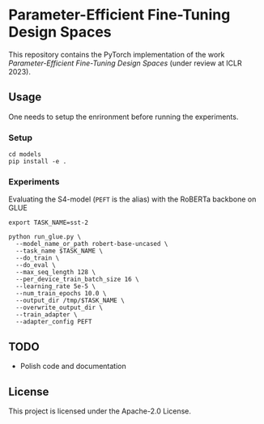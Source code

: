 # Parameter-Efficient Fine-Tuning Design Spaces

This repository contains the PyTorch implementation of the work *Parameter-Efficient Fine-Tuning Design Spaces* (under review at ICLR 2023).


## Usage

One needs to setup the enrironment before running the experiments.

### Setup

```
cd models
pip install -e .
```

### Experiments

Evaluating the S4-model (`PEFT` is the alias) with the RoBERTa backbone on GLUE

```
export TASK_NAME=sst-2

python run_glue.py \
  --model_name_or_path robert-base-uncased \
  --task_name $TASK_NAME \
  --do_train \
  --do_eval \
  --max_seq_length 128 \
  --per_device_train_batch_size 16 \
  --learning_rate 5e-5 \
  --num_train_epochs 10.0 \
  --output_dir /tmp/$TASK_NAME \
  --overwrite_output_dir \
  --train_adapter \
  --adapter_config PEFT
```

## TODO

* Polish code and documentation


## License

This project is licensed under the Apache-2.0 License.
